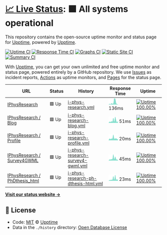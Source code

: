 # [📈 Live Status](https://demo.upptime.js.org): <!--live status--> **🟩 All systems operational**

This repository contains the open-source uptime monitor and status page for [Upptime](https://upptime.js.org), powered by [Upptime](https://github.com/upptime/upptime).

[![Uptime CI](https://github.com/koj-co/upptime/workflows/Uptime%20CI/badge.svg)](https://github.com/koj-co/upptime/actions?query=workflow%3A%22Uptime+CI%22)
[![Response Time CI](https://github.com/koj-co/upptime/workflows/Response%20Time%20CI/badge.svg)](https://github.com/koj-co/upptime/actions?query=workflow%3A%22Response+Time+CI%22)
[![Graphs CI](https://github.com/koj-co/upptime/workflows/Graphs%20CI/badge.svg)](https://github.com/koj-co/upptime/actions?query=workflow%3A%22Graphs+CI%22)
[![Static Site CI](https://github.com/koj-co/upptime/workflows/Static%20Site%20CI/badge.svg)](https://github.com/koj-co/upptime/actions?query=workflow%3A%22Static+Site+CI%22)
[![Summary CI](https://github.com/koj-co/upptime/workflows/Summary%20CI/badge.svg)](https://github.com/koj-co/upptime/actions?query=workflow%3A%22Summary+CI%22)

With [Upptime](https://upptime.js.org), you can get your own unlimited and free uptime monitor and status page, powered entirely by a GitHub repository. We use [Issues](https://github.com/upptime/upptime/issues) as incident reports, [Actions](https://github.com/upptime/upptime/actions) as uptime monitors, and [Pages](https://demo.upptime.js.org) for the status page.

<!--start: status pages-->
<!-- This summary is generated by Upptime (https://github.com/upptime/upptime) -->
<!-- Do not edit this manually, your changes will be overwritten -->

| URL                                                                               | Status | History                                                                                                                                   | Response Time                                                                                       | Uptime                                                                                                                                                                                                                                                                   |
| --------------------------------------------------------------------------------- | ------ | ----------------------------------------------------------------------------------------------------------------------------------------- | --------------------------------------------------------------------------------------------------- | ------------------------------------------------------------------------------------------------------------------------------------------------------------------------------------------------------------------------------------------------------------------------ |
| [IPhysResearch](https://iphysresearch.github.io/)                                 | 🟩 Up  | [i-phys-research.yml](https://github.com/iphysresearch/status/commits/master/history/i-phys-research.yml)                                 | <img alt="Response time graph" src="./graphs/i-phys-research.png" height="20"> 136ms                | [![Uptime 100.00%](https://img.shields.io/endpoint?url=https%3A%2F%2Fraw.githubusercontent.com%2Fiphysresearch%2Fstatus%2Fmaster%2Fapi%2Fi-phys-research%2Fuptime.json)](https://iphysresearch.github.io/status/history/i-phys-research)                                 |
| [IPhysResearch / Blog](https://iphysresearch.github.io/blog/)                     | 🟩 Up  | [i-phys-research-blog.yml](https://github.com/iphysresearch/status/commits/master/history/i-phys-research-blog.yml)                       | <img alt="Response time graph" src="./graphs/i-phys-research-blog.png" height="20"> 51ms            | [![Uptime 100.00%](https://img.shields.io/endpoint?url=https%3A%2F%2Fraw.githubusercontent.com%2Fiphysresearch%2Fstatus%2Fmaster%2Fapi%2Fi-phys-research-blog%2Fuptime.json)](https://iphysresearch.github.io/status/history/i-phys-research-blog)                       |
| [IPhysResearch / Profile](https://iphysresearch.github.io/-he.wang/)              | 🟩 Up  | [i-phys-research-profile.yml](https://github.com/iphysresearch/status/commits/master/history/i-phys-research-profile.yml)                 | <img alt="Response time graph" src="./graphs/i-phys-research-profile.png" height="20"> 20ms         | [![Uptime 100.00%](https://img.shields.io/endpoint?url=https%3A%2F%2Fraw.githubusercontent.com%2Fiphysresearch%2Fstatus%2Fmaster%2Fapi%2Fi-phys-research-profile%2Fuptime.json)](https://iphysresearch.github.io/status/history/i-phys-research-profile)                 |
| [IPhysResearch / Survey4GWML](https://iphysresearch.github.io/Survey4GWML/)       | 🟩 Up  | [i-phys-research-survey4-gwml.yml](https://github.com/iphysresearch/status/commits/master/history/i-phys-research-survey4-gwml.yml)       | <img alt="Response time graph" src="./graphs/i-phys-research-survey4-gwml.png" height="20"> 45ms    | [![Uptime 100.00%](https://img.shields.io/endpoint?url=https%3A%2F%2Fraw.githubusercontent.com%2Fiphysresearch%2Fstatus%2Fmaster%2Fapi%2Fi-phys-research-survey4-gwml%2Fuptime.json)](https://iphysresearch.github.io/status/history/i-phys-research-survey4-gwml)       |
| [IPhysResearch / PhDthesis_html](https://iphysresearch.github.io/PhDthesis_html/) | 🟩 Up  | [i-phys-research-ph-dthesis-html.yml](https://github.com/iphysresearch/status/commits/master/history/i-phys-research-ph-dthesis-html.yml) | <img alt="Response time graph" src="./graphs/i-phys-research-ph-dthesis-html.png" height="20"> 23ms | [![Uptime 100.00%](https://img.shields.io/endpoint?url=https%3A%2F%2Fraw.githubusercontent.com%2Fiphysresearch%2Fstatus%2Fmaster%2Fapi%2Fi-phys-research-ph-dthesis-html%2Fuptime.json)](https://iphysresearch.github.io/status/history/i-phys-research-ph-dthesis-html) |

<!--end: status pages-->

[**Visit our status website →**](https://demo.upptime.js.org)

## 📄 License

- Code: [MIT](./LICENSE) © [Upptime](https://upptime.js.org)
- Data in the `./history` directory: [Open Database License](https://opendatacommons.org/licenses/odbl/1-0/)
